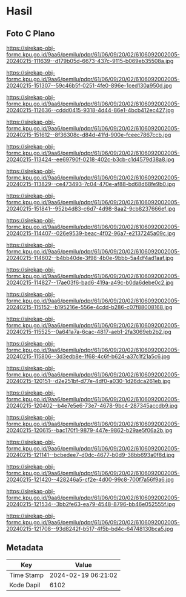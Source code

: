 # Hasil

## Foto C Plano

https://sirekap-obj-formc.kpu.go.id/9aa6/pemilu/pdpr/61/06/09/20/02/6106092002005-20240215-111639--d179b05d-6673-437c-9115-b069eb35508a.jpg

https://sirekap-obj-formc.kpu.go.id/9aa6/pemilu/pdpr/61/06/09/20/02/6106092002005-20240215-151307--59c46b5f-0251-4fe0-896e-1ced130a950d.jpg

https://sirekap-obj-formc.kpu.go.id/9aa6/pemilu/pdpr/61/06/09/20/02/6106092002005-20240215-112636--cddd0415-9318-4d44-86e1-4bcb412ec427.jpg

https://sirekap-obj-formc.kpu.go.id/9aa6/pemilu/pdpr/61/06/09/20/02/6106092002005-20240215-151612--8f36308c-d84d-41fd-900e-fceec7867ccb.jpg

https://sirekap-obj-formc.kpu.go.id/9aa6/pemilu/pdpr/61/06/09/20/02/6106092002005-20240215-113424--ee69790f-0218-402c-b3cb-c1d4579d38a8.jpg

https://sirekap-obj-formc.kpu.go.id/9aa6/pemilu/pdpr/61/06/09/20/02/6106092002005-20240215-113829--ce473493-7c04-470e-af88-bd68d68fe9b0.jpg

https://sirekap-obj-formc.kpu.go.id/9aa6/pemilu/pdpr/61/06/09/20/02/6106092002005-20240215-151841--952b4d83-c6d7-4d98-8aa2-9cb8237666ef.jpg

https://sirekap-obj-formc.kpu.go.id/9aa6/pemilu/pdpr/61/06/09/20/02/6106092002005-20240215-114407--026e9539-beac-4f02-96a7-e2137245a09c.jpg

https://sirekap-obj-formc.kpu.go.id/9aa6/pemilu/pdpr/61/06/09/20/02/6106092002005-20240215-114602--b4bb40de-3f98-4b0e-9bbb-5a4df4ad1aaf.jpg

https://sirekap-obj-formc.kpu.go.id/9aa6/pemilu/pdpr/61/06/09/20/02/6106092002005-20240215-114827--17ae03f6-bad6-419a-a49c-b0da6debe0c2.jpg

https://sirekap-obj-formc.kpu.go.id/9aa6/pemilu/pdpr/61/06/09/20/02/6106092002005-20240215-115152--b195216e-556e-4cdd-b286-c07f88008168.jpg

https://sirekap-obj-formc.kpu.go.id/9aa6/pemilu/pdpr/61/06/09/20/02/6106092002005-20240215-115525--0a641a7a-6cac-4817-aeb1-2fa3069eb2b2.jpg

https://sirekap-obj-formc.kpu.go.id/9aa6/pemilu/pdpr/61/06/09/20/02/6106092002005-20240215-115806--3d3edb8e-1f68-4c6f-b624-a37c1f21a5c6.jpg

https://sirekap-obj-formc.kpu.go.id/9aa6/pemilu/pdpr/61/06/09/20/02/6106092002005-20240215-120151--d2e251bf-d77e-4df0-a030-1d26dca261eb.jpg

https://sirekap-obj-formc.kpu.go.id/9aa6/pemilu/pdpr/61/06/09/20/02/6106092002005-20240215-120402--b4e7e5e6-73e7-4678-9bc4-287345accdb9.jpg

https://sirekap-obj-formc.kpu.go.id/9aa6/pemilu/pdpr/61/06/09/20/02/6106092002005-20240215-120615--bac170f1-9879-447e-9862-b29ae5f06a2b.jpg

https://sirekap-obj-formc.kpu.go.id/9aa6/pemilu/pdpr/61/06/09/20/02/6106092002005-20240215-121141--bcbedee7-d0dc-4677-b0d9-38bb693a0f8d.jpg

https://sirekap-obj-formc.kpu.go.id/9aa6/pemilu/pdpr/61/06/09/20/02/6106092002005-20240215-121420--428246a5-cf2e-4d00-99c8-700f7a56f9a6.jpg

https://sirekap-obj-formc.kpu.go.id/9aa6/pemilu/pdpr/61/06/09/20/02/6106092002005-20240215-121534--3bb2fe63-ea79-4548-8796-bb46e052555f.jpg

https://sirekap-obj-formc.kpu.go.id/9aa6/pemilu/pdpr/61/06/09/20/02/6106092002005-20240215-121708--93d8242f-b517-4f5b-bd4c-64748130bca5.jpg


## Metadata

| Key        | Value               |
| ---------- | ------------------- |
| Time Stamp | 2024-02-19 06:21:02 |
| Kode Dapil | 6102                |



